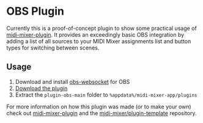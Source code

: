 # OBS Plugin

Currently this is a proof-of-concept plugin to show some practical usage of [midi-mixer-plugin](https://github.com/midi-mixer/midi-mixer-plugin). It provides an exceedingly basic OBS integration by adding a list of all sources to your MIDI Mixer assignments list and button types for switching between scenes.

## Usage

1. Download and install [obs-websocket](https://obsproject.com/forum/resources/obs-websocket-remote-control-obs-studio-from-websockets.466/) for OBS
2. [Download the plugin](https://github.com/midi-mixer/plugin-obs/archive/main.zip)
3. Extract the `plugin-obs-main` folder to `%appdata%/midi-mixer-app/plugins`

For more information on how this plugin was made (or to make your own) check out [midi-mixer-plugin](https://github.com/midi-mixer/midi-mixer-plugin) and the [midi-mixer/plugin-template](https://github.com/midi-mixer/plugin-template) repository.
